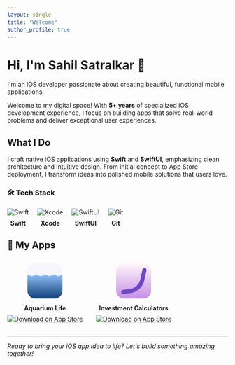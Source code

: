 ```yaml
---
layout: single
title: "Welcome"
author_profile: true
---
```


# Hi, I'm Sahil Satralkar 👋

I'm an iOS developer passionate about creating beautiful, functional mobile applications.

Welcome to my digital space! With **5+ years** of specialized iOS development experience, I focus on building apps that solve real-world problems and deliver exceptional user experiences.

## What I Do

I craft native iOS applications using **Swift** and **SwiftUI**, emphasizing clean architecture and intuitive design. From initial concept to App Store deployment, I transform ideas into polished mobile solutions that users love.

### 🛠️ Tech Stack

<div style="display: flex; gap: 20px; align-items: center; flex-wrap: wrap; margin: 20px 0;">
  <div style="text-align: center;">
    <img src="https://cdn.jsdelivr.net/gh/devicons/devicon/icons/swift/swift-original.svg" alt="Swift" width="50" height="50" style="margin-bottom: 8px;">
    <br><strong>Swift</strong>
  </div>
  <div style="text-align: center;">
    <img src="https://cdn.jsdelivr.net/gh/devicons/devicon/icons/xcode/xcode-original.svg" alt="Xcode" width="50" height="50" style="margin-bottom: 8px;">
    <br><strong>Xcode</strong>
  </div>
  <div style="text-align: center;">
    <img src="https://developer.apple.com/assets/elements/icons/swiftui/swiftui-96x96_2x.png" alt="SwiftUI" width="50" height="50" style="margin-bottom: 8px;">
    <br><strong>SwiftUI</strong>
  </div>
  <div style="text-align: center;">
    <img src="https://cdn.jsdelivr.net/gh/devicons/devicon/icons/git/git-original.svg" alt="Git" width="50" height="50" style="margin-bottom: 8px;">
    <br><strong>Git</strong>
  </div>
</div>

## 📱 My Apps

<div style="display: flex; gap: 30px; align-items: center; flex-wrap: wrap; margin: 30px 0;">
  <div style="text-align: center;">
    <img src="/assets/images/aquarium-life-icon.png" alt="Aquarium Life" width="80" height="80" style="border-radius: 18px; margin-bottom: 10px;">
    <br><strong>Aquarium Life</strong>
    <br>
    <a href="https://apps.apple.com/us/app/aquarium-life/id1551311809" target="_blank">
      <img src="https://developer.apple.com/assets/elements/badges/download-on-the-app-store.svg" alt="Download on App Store" width="120" style="margin-top: 8px;">
    </a>
  </div>
  <div style="text-align: center;">
    <img src="/assets/images/investment-calculators-icon.png" alt="Investment Calculators" width="80" height="80" style="border-radius: 18px; margin-bottom: 10px;">
    <br><strong>Investment Calculators</strong>
    <br>
    <a href="https://apps.apple.com/app/investment-calculators/id6738184001" target="_blank">
      <img src="https://developer.apple.com/assets/elements/badges/download-on-the-app-store.svg" alt="Download on App Store" width="120" style="margin-top: 8px;">
    </a>
  </div>
</div>

---

*Ready to bring your iOS app idea to life? Let's build something amazing together!* 

